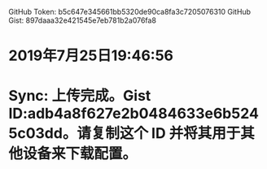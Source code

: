 GitHub Token: b5c647e345661bb5320de90ca8fa3c7205076310
GitHub Gist: 897daaa32e421545e7eb781b2a076fa8

# 2019年7月25日19:46:56
# Sync: 上传完成。Gist ID:adb4a8f627e2b0484633e6b5245c03dd。请复制这个 ID 并将其用于其他设备来下载配置。